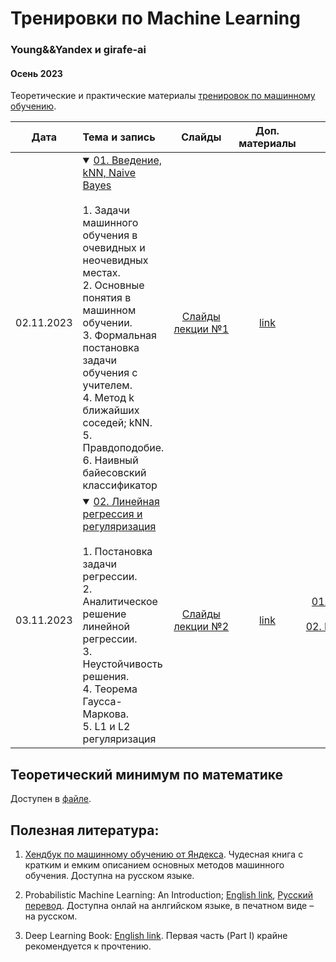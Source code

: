 # Тренировки по Machine Learning
### Young&&Yandex и girafe-ai
#### Осень 2023

Теоретические и практические материалы [тренировок по машинному обучению](https://yandex.ru/yaintern/training/ml-training).


| Дата | Тема и запись | Слайды | Доп. материалы | Домашнее задание | Тест для самопроверки |
|:------:|:-----------------------|:----------------------------:|:------------:|:-----------------------:|:----------------------:|
| 02.11.2023 | <details open><summary>[01. Введение, kNN, Naive Bayes](https://www.youtube.com/live/k3UJOG-DKHE)</summary><br>1. Задачи машинного обучения в очевидных и неочевидных местах.<br>2. Основные понятия в машинном обучении.<br>3. Формальная постановка задачи обучения с учителем.<br>4. Метод k ближайших соседей; kNN.<br>5. Правдоподобие.<br>6. Наивный байесовский классификатор</details> | [Слайды лекции №1](./step01_intro/lecture01_intro_knn_naive_bayes.pdf)| [link](./step01_intro/README.md) | | |
| 03.11.2023 | <details open><summary>[02. Линейная регрессия и регуляризация](https://www.youtube.com/watch?v=5qLVUO0q644)</summary><br>1. Постановка задачи регрессии.<br>2. Аналитическое решение линейной регрессии.<br>3. Неустойчивость решения.<br>4. Теорема Гаусса-Маркова.<br> 5. L1 и L2 регуляризация</details> | [Слайды лекции №2](./step02_linear_regression/lect002_linear_regression.pdf)| [link](./step02_linear_regression/README.md) | [01. Расстояния в kNN](./homeworks/assignment01_knn/)<br>[02. Распределение Лапласа](./homeworks/assignment02_laplace/) | |



## Теоретический минимум по математике

Доступен в [файле](./prerequisites.md).

  

## Полезная литература:

1. [Хендбук по машинному обучению от Яндекса](https://academy.yandex.ru/dataschool/book). Чудесная книга с кратким и емким описанием основных методов машинного обучения. Доступна на русском языке.

2. Probabilistic Machine Learning: An Introduction; [English link](https://probml.github.io/pml-book/book1.html), [Русский перевод](https://dmkpress.com/catalog/computer/data/978-5-93700-119-1/). Доступна онлай на анлгийском языке, в печатном виде – на русском.

3. Deep Learning Book: [English link](https://www.deeplearningbook.org/). Первая часть (Part I) крайне рекомендуется к прочтению.
